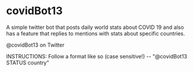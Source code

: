 # covidBot13
A simple twitter bot that posts daily world stats about COVID 19 and also has a feature that replies to mentions with stats about specific countries. 

@covidBot13 on Twitter

INSTRUCTIONS:
Follow a format like so (case sensitive!) -- "@covidBot13 STATUS country"
